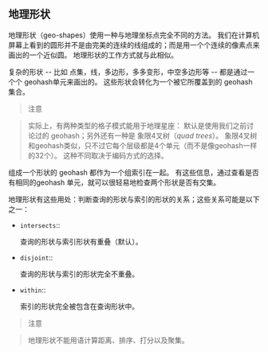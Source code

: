 ## 地理形状

地理形状（geo-shapes）使用一种与地理坐标点完全不同的方法。
我们在计算机屏幕上看到的圆形并不是由完美的连续的线组成的；而是用一个个连续的像素点来画出的一个近似圆。
地理形状的工作方式就与此相似。

复杂的形状 -- 比如 点集，线，多边形，多多变形，中空多边形等 -- 都是通过一个个 geohash单元来画出的。
这些形状会转化为一个被它所覆盖到的 geohash 集合。

> 注意

> 实际上，有两种类型的格子模式能用于地理星座：
> 默认是使用我们之前讨论过的 geohash；另外还有一种是 象限4叉树（_quad trees_）。
> 象限4叉树和geohash类似，只不过它每个层级都是4个单元（而不是像geohash一样的32个）。
> 这种不同取决于编码方式的选择。


组成一个形状的 geohash 都作为一个组索引在一起。
有这些信息，通过查看是否有相同的geohash 单元，就可以很轻易地检查两个形状是否有交集。


地理形状有这些用处：判断查询的形状与索引的形状的关系；这些关系可能是以下之一：

- `intersects`::

  查询的形状与索引形状有重叠（默认）。

- `disjoint`::

  查询的形状与索引的形状完全不重叠。

- `within`::

  索引的形状完全被包含在查询形状中。

> 注意

> 地理形状不能用语计算距离、排序、打分以及聚集。

